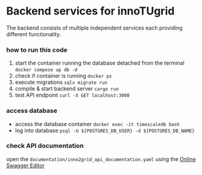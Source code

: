 # Backend services for innoTUgrid

The backend consists of multiple independent services each providing different functionality.

### how to run this code
1. start the container running the database detached from the terminal
`docker compose up db -d`
2. check if container is running
`docker ps`
3. execute migrations
`sqlx migrate run`
4. compile & start backend server
`cargo run`
5. test API endpoint
`curl -X GET localhost:3000`

### access database
- access the database container
`docker exec -it timescaledb bash`
- log into database
`psql -U ${POSTGRES_DB_USER} -d ${POSTGRES_DB_NAME}`

### check API documentation
open the `documentation/inno2grid_api_documentation.yaml` using the [Online Swagger Editor](https://editor.swagger.io/)